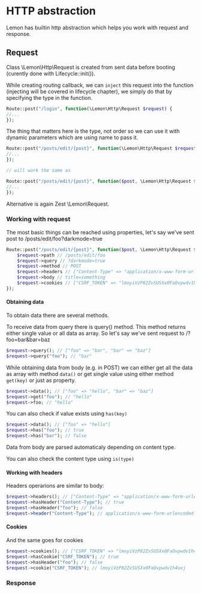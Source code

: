 # HTTP abstraction

Lemon has builtin http abstraction which helps you work with request and response.

## Request

Class \Lemon\Http\Request is created from sent data before booting (curently done with Lifecycle::init()). 

While creating routing callback, we can `inject` this request into the function (injecting will be covered in lifecycle chapter), we simply do that by specifying the type in the function.

```php
Route::post("/login", function(\Lemon\Http\Request $request) {
//... 
});
```

The thing that matters here is the type, not order so we can use it with dynamic parameters which are using name to pass it.

```php
Route::post("/posts/edit/{post}", function(\Lemon\Http\Request $request, $post) {
//... 
});

// will work the same as

Route::post("/posts/edit/{post}", function($post, \Lemon\Http\Request $request) {
//... 
});

```

Alternative is again Zest \Lemon\Request.

### Working with request

The most basic things can be reached using properties, let's say we've sent post to /posts/edit/foo?darkmode=true

```php
Route::post("/posts/edit/{post}", function($post, \Lemon\Http\Request $request) {
    $request->path // /posts/edit/foo
    $request->query // ?darkmode=true
    $request->method // POST
    $request->headers // ["Content-Type" => "application/x-www-form-urlencoded"]
    $request->body // title=something
    $request->cookies // ["CSRF_TOKEN" => "lmoyiVzP82ZvSUSXx0FaOvpwdv1h4uxj"]
});
```

#### Obtaining data

To obtain data there are several methods.

To receive data from query there is query() method. This method returns either single value or all data as array. So let's say we've sent request to /?foo=bar&bar=baz

```php
$request->query(); // ["foo" => "bar", "bar" => "baz"]
$request->query("foo"); // "bar"
```

While obtaining data from body (e.g. in POST) we can either get all the data as array with method `data()` or get single value using either method `get(key)` or just as property.

```php
$request->data(); // ["foo" => "hello", "bar" => "baz"]
$request->get("foo"); // "hello"
$request->foo; // "hello"
```

You can also check if value exists using `has(key)`

```php
$request->data(); // ["foo" => "hello"]
$request->has("foo"); // true
$request->has("bar"); // false
```

Data from body are parsed automaticaly depending on content type.

You can also check the content type using `is(type)`

#### Working with headers

Headers operarions are similar to body:

```php
$request->headers(); // ["Content-Type" => "application/x-www-form-urlencoded"]
$request->hasHeader("Content-Type"); // true
$request->hasHeader("foo"); // false
$request->header("Content-Type"); // application/x-www-form-urlencoded
```

#### Cookies

And the same goes for cookies

```php
$request->cookies(); // ["CSRF_TOKEN" => "lmoyiVzP82ZvSUSXx0FaOvpwdv1h4uxj"]
$request->hasCookie("CSRF_TOKEN"); // true
$request->hasHeader("foo"); // false
$request->cookie("CSRF_TOKEN"); // lmoyiVzP82ZvSUSXx0FaOvpwdv1h4uxj
```

### Response



